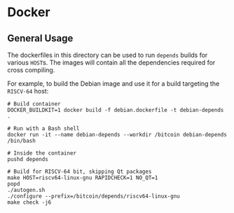 # Docker

## General Usage

The dockerfiles in this directory can be used to run `depends` builds for various `HOST`s.
The images will contain all the dependencies required for cross compiling.


For example, to build the Debian image and use it for a build targeting the `RISCV-64` host:

```shell
# Build container
DOCKER_BUILDKIT=1 docker build -f debian.dockerfile -t debian-depends .

# Run with a Bash shell
docker run -it --name debian-depends --workdir /bitcoin debian-depends /bin/bash

# Inside the container
pushd depends

# Build for RISCV-64 bit, skipping Qt packages
make HOST=riscv64-linux-gnu RAPIDCHECK=1 NO_QT=1
popd
./autogen.sh
./configure --prefix=/bitcoin/depends/riscv64-linux-gnu
make check -j6
```
